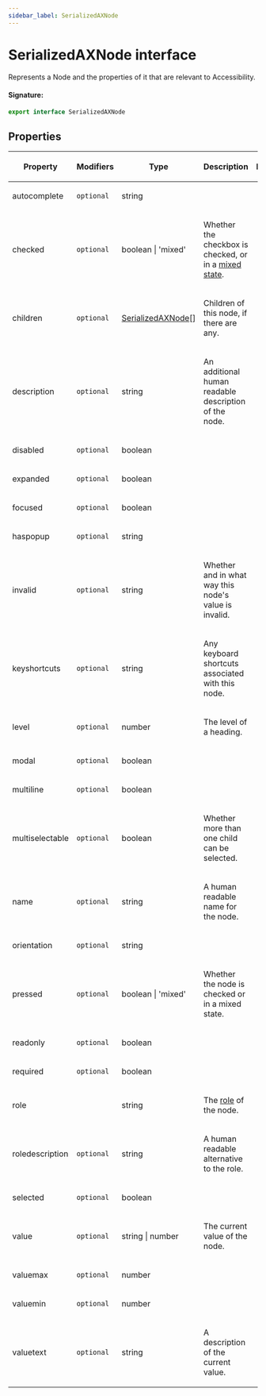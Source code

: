 ```yaml
---
sidebar_label: SerializedAXNode
---
```


# SerializedAXNode interface

Represents a Node and the properties of it that are relevant to Accessibility.

#### Signature:

```typescript
export interface SerializedAXNode
```

## Properties

<table><thead><tr><th>

Property

</th><th>

Modifiers

</th><th>

Type

</th><th>

Description

</th><th>

Default

</th></tr></thead>
<tbody><tr><td>

autocomplete

</td><td>

`optional`

</td><td>

string

</td><td>

</td><td>

</td></tr>
<tr><td>

checked

</td><td>

`optional`

</td><td>

boolean \| 'mixed'

</td><td>

Whether the checkbox is checked, or in a [mixed state](https://www.w3.org/TR/wai-aria-practices/examples/checkbox/checkbox-2/checkbox-2.html).

</td><td>

</td></tr>
<tr><td>

children

</td><td>

`optional`

</td><td>

[SerializedAXNode](./puppeteer.serializedaxnode.md)\[\]

</td><td>

Children of this node, if there are any.

</td><td>

</td></tr>
<tr><td>

description

</td><td>

`optional`

</td><td>

string

</td><td>

An additional human readable description of the node.

</td><td>

</td></tr>
<tr><td>

disabled

</td><td>

`optional`

</td><td>

boolean

</td><td>

</td><td>

</td></tr>
<tr><td>

expanded

</td><td>

`optional`

</td><td>

boolean

</td><td>

</td><td>

</td></tr>
<tr><td>

focused

</td><td>

`optional`

</td><td>

boolean

</td><td>

</td><td>

</td></tr>
<tr><td>

haspopup

</td><td>

`optional`

</td><td>

string

</td><td>

</td><td>

</td></tr>
<tr><td>

invalid

</td><td>

`optional`

</td><td>

string

</td><td>

Whether and in what way this node's value is invalid.

</td><td>

</td></tr>
<tr><td>

keyshortcuts

</td><td>

`optional`

</td><td>

string

</td><td>

Any keyboard shortcuts associated with this node.

</td><td>

</td></tr>
<tr><td>

level

</td><td>

`optional`

</td><td>

number

</td><td>

The level of a heading.

</td><td>

</td></tr>
<tr><td>

modal

</td><td>

`optional`

</td><td>

boolean

</td><td>

</td><td>

</td></tr>
<tr><td>

multiline

</td><td>

`optional`

</td><td>

boolean

</td><td>

</td><td>

</td></tr>
<tr><td>

multiselectable

</td><td>

`optional`

</td><td>

boolean

</td><td>

Whether more than one child can be selected.

</td><td>

</td></tr>
<tr><td>

name

</td><td>

`optional`

</td><td>

string

</td><td>

A human readable name for the node.

</td><td>

</td></tr>
<tr><td>

orientation

</td><td>

`optional`

</td><td>

string

</td><td>

</td><td>

</td></tr>
<tr><td>

pressed

</td><td>

`optional`

</td><td>

boolean \| 'mixed'

</td><td>

Whether the node is checked or in a mixed state.

</td><td>

</td></tr>
<tr><td>

readonly

</td><td>

`optional`

</td><td>

boolean

</td><td>

</td><td>

</td></tr>
<tr><td>

required

</td><td>

`optional`

</td><td>

boolean

</td><td>

</td><td>

</td></tr>
<tr><td>

role

</td><td>

</td><td>

string

</td><td>

The [role](https://www.w3.org/TR/wai-aria/#usage_intro) of the node.

</td><td>

</td></tr>
<tr><td>

roledescription

</td><td>

`optional`

</td><td>

string

</td><td>

A human readable alternative to the role.

</td><td>

</td></tr>
<tr><td>

selected

</td><td>

`optional`

</td><td>

boolean

</td><td>

</td><td>

</td></tr>
<tr><td>

value

</td><td>

`optional`

</td><td>

string \| number

</td><td>

The current value of the node.

</td><td>

</td></tr>
<tr><td>

valuemax

</td><td>

`optional`

</td><td>

number

</td><td>

</td><td>

</td></tr>
<tr><td>

valuemin

</td><td>

`optional`

</td><td>

number

</td><td>

</td><td>

</td></tr>
<tr><td>

valuetext

</td><td>

`optional`

</td><td>

string

</td><td>

A description of the current value.

</td><td>

</td></tr>
</tbody></table>
